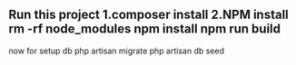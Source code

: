 Run this project 
1.composer install
2.NPM install
rm -rf node_modules
npm install
npm run build
----------
now for setup db
php artisan migrate
php artisan db seed
